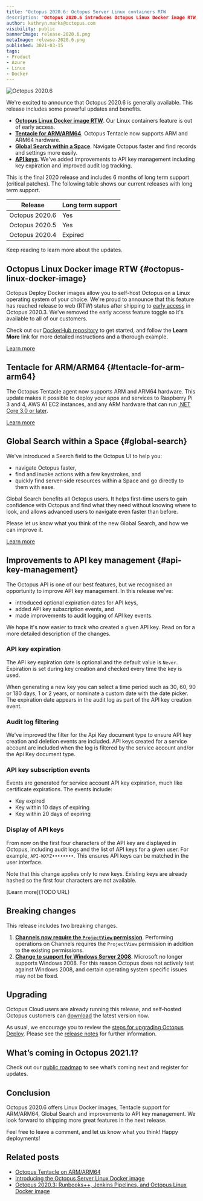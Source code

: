 ```yaml
---
title: "Octopus 2020.6: Octopus Server Linux containers RTW
description: "Octopus 2020.6 introduces Octopus Linux Docker image RTW, Tentacle for ARM/ARM64, Export/Import Projects, Global Search and API key management improvements."
author: kathryn.marks@octopus.com
visibility: public
bannerImage: release-2020.6.png
metaImage: release-2020.6.png
published: 3021-03-15
tags:
- Product
- Azure
- Linux
- Docker
---
```


![Octopus 2020.6](TODO.png)

We're excited to announce that Octopus 2020.6 is generally available. This release includes some powerful updates and benefits.

* **[Octopus Linux Docker image RTW](blog/2021-03/octopus-release-2020-6/index.md#octopus-linux-docker-image)**. Our Linux containers feature is out of early access.
* **[Tentacle for ARM/ARM64](blog/2021-03/octopus-release-2020-6/index.md#tentacle-for-arm-arm64)**. Octopus Tentacle now supports ARM and ARM64 hardware.
* **[Global Search within a Space](blog/2021-03/octopus-release-2020-6/index.md#global-search)**. Navigate Octopus faster and find records and settings more easily.  
* **[API keys](blog/2021-03/octopus-release-2020-6/index.md#api-key-management)**. We've added improvements to API key management including key expiration and improved audit log tracking.

This is the final 2020 release and includes 6 months of long term support (critical patches). The following table shows our current releases with long term support. 

| Release               | Long term support           |
| --------------------- | --------------------------- |
| Octopus 2020.6        | Yes                         |
| Octopus 2020.5        | Yes                         |
| Octopus 2020.4        | Expired                     |

Keep reading to learn more about the updates.

## Octopus Linux Docker image RTW {#octopus-linux-docker-image}

Octopus Deploy Docker images allow you to self-host Octopus on a Linux operating system of your choice. We're proud to announce that this feature has reached release to web (RTW) status after shipping to [early access](https://octopus.com/blog/octopus-release-2020-3) in Octopus 2020.3. We've removed the early access feature toggle so it's available to all of our customers.

Check out our [DockerHub repository](https://hub.docker.com/r/octopusdeploy/octopusdeploy) to get started, and follow the **Learn More** link for more detailed instructions and a thorough example.

[Learn more](https://octopus.com/blog/introducing-linux-docker-image)

## Tentacle for ARM/ARM64 {#tentacle-for-arm-arm64}

The Octopus Tentacle agent now supports ARM and ARM64 hardware. This update makes it possible to deploy your apps and services to Raspberry Pi 3 and 4, AWS A1 EC2 instances, and any ARM hardware that can run [.NET Core 3.0 or later](https://devblogs.microsoft.com/dotnet/announcing-net-core-3-0/#platform-support).

[Learn more](https://octopus.com/blog/tentacle-on-arm)

## Global Search within a Space {#global-search}

We've introduced a Search field to the Octopus UI to help you:

* navigate Octopus faster,
* find and invoke actions with a few keystrokes, and
* quickly find server-side resources within a Space and go directly to them with ease. 

Global Search benefits all Octopus users. It helps first-time users to gain confidence with Octopus and find what they need without knowing where to look, and allows advanced users to navigate even faster than before.

Please let us know what you think of the new Global Search, and how we can improve it.

[Learn more](https://github.com/OctopusDeploy/Issues/issues/6703)

## Improvements to API key management {#api-key-management}

The Octopus API is one of our best features, but we recognised an opportunity to improve API key management. In this release we've: 

* introduced optional expiration dates for API keys,
* added API key subscription events, and
* made improvements to audit logging of API key events.

We hope it's now easier to track who created a given API key. Read on for a more detailed description of the changes.

### API key expiration ###

The API key expiration date is optional and the default value is `Never`. Expiration is set during key creation and checked every time the key is used.

When generating a new key you can select a time period such as 30, 60, 90 or 180 days, 1 or 2 years, or nominate a custom date with the date picker. The expiration date appears in the audit log as part of the API key creation event.

### Audit log filtering ###

We've improved the filter for the Api Key document type to ensure API key creation and deletion events are included. API keys created for a service account are included when the log is filtered by the service account and/or the Api Key document type.

### API key subscription events ###

Events are generated for service account API key expiration, much like certificate expirations. The events include:

* Key expired
* Key within 10 days of expiring
* Key within 20 days of expiring

### Display of API keys ###

From now on the first four characters of the API key are displayed in Octopus, including audit logs and the list of API keys for a given user. For example, `API-WXYZ••••••••`. This ensures API keys can be matched in the user interface.

Note that this change applies only to new keys. Existing keys are already hashed so the first four characters are not available.

[Learn more](TODO URL)

## Breaking changes

This release includes two breaking changes.

1. **[Channels now require the `ProjectView` permission](https://github.com/OctopusDeploy/Issues/issues/6690)**. Performing operations on Channels requires the `ProjectView` permission in addition to the existing permissions. 
2. **[Change to support for Windows Server 2008](https://octopus.com/docs/infrastructure/deployment-targets/windows-targets/requirements)**. Microsoft no longer supports Windows 2008. For this reason Octopus does not actively test against Windows 2008, and certain operating system specific issues may not be fixed.

## Upgrading

Octopus Cloud users are already running this release, and self-hosted Octopus customers can [download](https://octopus.com/downloads/2020.6.0) the latest version now.  

As usual, we encourage you to review the [steps for upgrading Octopus Deploy](https://octopus.com/docs/administration/upgrading). Please see the [release notes](https://octopus.com/downloads/compare?to=2020.6.0) for further information.

## What’s coming in Octopus 2021.1?

Check out our [public roadmap](https://octopus.com/roadmap) to see what’s coming next and register for updates.

## Conclusion

Octopus 2020.6 offers Linux Docker images, Tentacle support for ARM/ARM64, Global Search and improvements to API key management. We look forward to shipping more great features in the next release.

Feel free to leave a comment, and let us know what you think! Happy deployments!

## Related posts

* [Octopus Tentacle on ARM/ARM64](https://octopus.com/blog/tentacle-on-arm)
* [Introducing the Octopus Server Linux Docker image](https://octopus.com/blog/introducing-linux-docker-image)
* [Octopus 2020.3: Runbooks++, Jenkins Pipelines, and Octopus Linux Docker image](https://octopus.com/blog/octopus-release-2020-3)